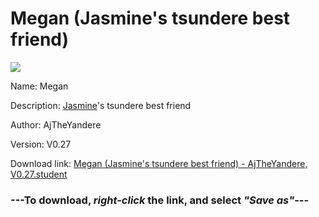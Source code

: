 # Megan (Jasmine's tsundere best friend)

<img src = "https://raw.githubusercontent.com/Arbiter1223/Koukou-Gurashi-Custom-Students/master/Students/Files/Megan%20(Jasmine's%20tsundere%20best%20friend).png">

Name: Megan

Description: <a href="Jasmine%20(A%20judgemental%2C%20pervy%20lesbian).md">Jasmine</a>'s tsundere best friend

Author: AjTheYandere

Version: V0.27

Download link: <a href="https://raw.githubusercontent.com/Arbiter1223/Koukou-Gurashi-Custom-Students/master/Students/Files/Megan%20(Jasmine's%20tsundere%20best%20friend)%20-%20AjTheYandere%2C%20V0.27.student">Megan (Jasmine's tsundere best friend) - AjTheYandere, V0.27.student</a>

### ---**To download, _right-click_ the link, and select _"Save as"_**---

